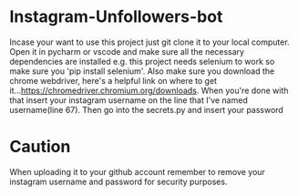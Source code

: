 # Instagram-Unfollowers-bot

Incase your want to use this project just git clone it to your local computer.
Open it in pycharm or vscode and make sure all the necessary dependencies are installed e.g. this project needs 
selenium to work so make sure you 'pip install selenium'.
Also make sure you download the chrome webdriver, here's a helpful link on where to get it...https://chromedriver.chromium.org/downloads.
When you're done with that insert your instagram username on the line that I've named username(line 67).
Then go into the secrets.py and insert your password

# Caution
When uploading it to your github account remember to remove your instagram username and password for security purposes.
